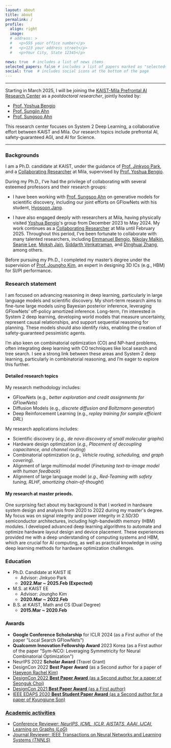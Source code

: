 ```yaml
---
layout: about
title: about
permalink: /
profile:
  align: right
  image:
  # address: >
  #   <p>555 your office number</p>
  #   <p>123 your address street</p>
  #   <p>Your City, State 12345</p>

news: true  # includes a list of news items
selected_papers: false # includes a list of papers marked as "selected={true}"
social: true  # includes social icons at the bottom of the page
---
```


---
Starting in March 2025, I will be joining the [KAIST-Mila Prefrontal AI Research Center](https://mlml.kaist.ac.kr/pair) as a *postdoctoral researcher*, jointly hosted by:

- [Prof. Yoshua Bengio](https://yoshuabengio.org/)
- [Prof. Sungjin Ahn](https://mlml.kaist.ac.kr/sungjinahn)
- [Prof. Sungsoo Ahn](https://sites.google.com/view/sungsooahn0215/home)

This research center focuses on System 2 Deep Learning, a collaborative effort between KAIST and Mila. Our research topics include prefrontal AI, safety-guaranteed AGI, and AI for Science.

---

### Backgrounds

I am a Ph.D. candidate at KAIST, under the guidance of [Prof. Jinkyoo Park](http://silab.kaist.ac.kr/our-team/), and a [Collaborating Researcher](https://mila.quebec/en/minsu-kim) at Mila, supervised by [Prof. Yoshua Bengio](https://yoshuabengio.org/).

During my Ph.D., I’ve had the privilege of collaborating with several esteemed professors and their research groups:

- I have been working with [Prof. Sungsoo Ahn](https://sites.google.com/view/sungsooahn0215/home) on generative models for scientific discovery, including our joint efforts on GFlowNets with his student, [Hyosoon Jang](https://hsjang0.github.io/hsjang/).

- I have also engaged deeply with researchers at Mila, having physically visited [Yoshua Bengio](https://yoshuabengio.org/)'s group from December 2023 to May 2024. My work continues as a [Collaborating Researcher](https://mila.quebec/en/minsu-kim) at Mila until February 2025. Throughout this period, I’ve been fortunate to collaborate with many talented researchers, including [Emmanuel Bengio](https://folinoid.com/), [Nikolay Malkin](https://malkin1729.github.io/), [Seanie Lee](https://seanie12.github.io/), [Moksh Jain](https://mj10.github.io/), [Siddarth Venkatraman](https://hyperpotatoneo.github.io/), and [Dinghuai Zhang](https://zdhnarsil.github.io/), among others.

Before pursuing my Ph.D., I completed my master’s degree under the supervision of [Prof. Joungho Kim](https://tera.kaist.ac.kr/), an expert in designing 3D ICs (e.g., HBM) for SI/PI performance.

### Research statement

I am focused on advancing reasoning in deep learning, particularly in large language models and scientific discovery. My short-term research aims to fine-tune large models using Bayesian posterior inference, leveraging GFlowNets' off-policy amortized inference. Long-term, I’m interested in System 2 deep learning, developing world models that measure uncertainty, represent causal relationships, and support sequential reasoning for planning. These models should also identify risks, enabling the creation of safety-guaranteed pessimistic agents.

I’m also keen on combinatorial optimization (CO) and NP-hard problems, often integrating deep learning with CO techniques like local search and tree search. I see a strong link between these areas and System 2 deep learning, particularly in combinatorial reasoning, and I’m eager to explore this further.

#### Detailed research topics

My research methodology includes:
- GFlowNets (e.g., *better exploration and credit assignments for GFlowNets*)
- Diffusion Models (e.g., *discrete diffusion and Boltzmann generator*)
- Deep Reinforcement Learning (e.g., *replay training for sample efficient DRL*)

My research applications includes:
- Scientific discovery (*e.g., de novo discovery of small molecular graphs*)
- Hardware design optimization (*e.g., Placement of decoupling capacitance, and channel routing*)
- Combinatorial optimization (*e.g., Vehicle routing, scheduling, and graph covering*).
- Alignment of large multimodal model (*Finetuning text-to-image model with human feedback*)
- Alignment of large language model (*e.g., Red-Teaming with safety tuning, RLHF, amortizing chain-of-thought*)

#### My research at master prieods. 

One surprising fact about my background is that I worked in hardware system design and analysis from 2020 to 2022 during my master's degree. My focus was on signal integrity and power integrity in 2.5D/3D semiconductor architectures, including high-bandwidth memory (HBM) modules. I developed advanced deep learning algorithms to automate and optimize hardware layout design and device placement. These experiences provided me with a deep understanding of computing systems and HBM, which are crucial for AI computing, as well as practical knowledge in using deep learning methods for hardware optimization challenges.



### Education 

- Ph.D. Candidate at KAIST IE
  - Advisor: Jinkyoo Park
  - **2022.Mar ~ 2025.Feb (Expected)**
- M.S. at KAIST EE
  - Advisor: Joungho Kim
  - **2020.Mar ~ 2022.Feb**
- B.S. at KAIST, Math and CS (Dual Degree)
  - **2015.Mar ~ 2020.Feb**

### Awards
- **Google Conference Scholarship** for ICLR 2024 (as a First author of the paper "Local Search GFlowNets")
- **Qualcomm Innovation Fellowship Award** 2023 Korea (as a First author of the paper "Sym-NCO: Leveraging Symmetricity for Neural Combinatorial Optimization")
- NeurIPS 2022 **Scholar Award** (Travel Grant)
- DesignCon 2022 **Best Paper Award** (as a Second author for a paper of <a href="https://www.linkedin.com/in/haeyeon-rachel-kim/">Haeyeon Rachel Kim)
- DesignCon 2022 **Best Paper Award** (as a Second author for a paper of <a href="https://www.linkedin.com/in/seonguk-choi-6077731a9/"> Seonguk Choi)
- DesignCon 2021 **Best Paper Award** (as a First author)
- IEEE EDAPS 2020 **Best Student Paper Award** (as a Second author for a paper of <a href="https://www.linkedin.com/in/kyungjune-son-300a9318a/">Kyungjune Son)

### Academic activities

- Conference Reviewer: *NeurIPS*, *ICML*, *ICLR*, *AISTATS*, *AAAI*, *IJCAI*, Learning on Graphs (*LoG*)
- Journal Reviewer: IEEE Transactions on Neural Networks and Learning Systems (*TNNLS*)
